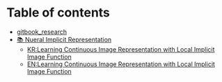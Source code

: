 # Table of contents

* [gitbook_research](README.md)
* [📚 Nueral Implicit Representation](NIR/README.md)
  * [KR:Learning Continuous Image Representation with Local Implicit Image Function](NIR/cvpr-2021-liif-kor.md)
  * [EN:Learning Continuous Image Representation with Local Implicit Image Function](NIR/cvpr-2021-liif-eng.md)
